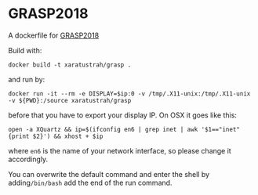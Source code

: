 # GRASP2018

A dockerfile for [GRASP2018](https://github.com/compas/grasp)

Build with:

    docker build -t xaratustrah/grasp .

and run by:

    docker run -it --rm -e DISPLAY=$ip:0 -v /tmp/.X11-unix:/tmp/.X11-unix -v ${PWD}:/source xaratustrah/grasp

before that you have to export your display IP. On OSX it goes like this:

    open -a XQuartz && ip=$(ifconfig en6 | grep inet | awk '$1=="inet" {print $2}') && xhost + $ip

where `en6` is the name of your network interface, so please change it accordingly.

You can overwrite the default command and enter the shell by adding`/bin/bash` add the end of the run command.
